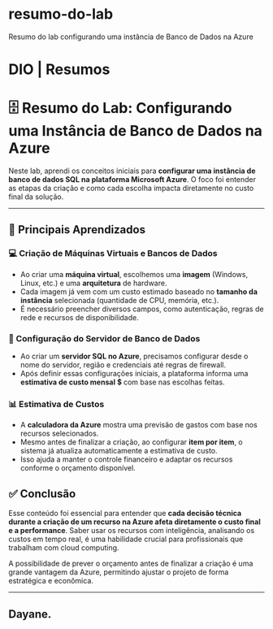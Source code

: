 # resumo-do-lab
Resumo do lab configurando uma instância de Banco de Dados na Azure
# DIO | Resumos 


# 🗄️ Resumo do Lab: Configurando uma Instância de Banco de Dados na Azure
Neste lab, aprendi os conceitos iniciais para **configurar uma instância de banco de dados SQL na plataforma Microsoft Azure**. O foco foi entender as etapas da criação e como cada escolha impacta diretamente no custo final da solução.

---
## 🧠 Principais Aprendizados
### 💻 Criação de Máquinas Virtuais e Bancos de Dados
- Ao criar uma **máquina virtual**, escolhemos uma **imagem** (Windows, Linux, etc.) e uma **arquitetura** de hardware.
- Cada imagem já vem com um custo estimado baseado no **tamanho da instância** selecionada (quantidade de CPU, memória, etc.).
- É necessário preencher diversos campos, como autenticação, regras de rede e recursos de disponibilidade.

### 🧰 Configuração do Servidor de Banco de Dados
- Ao criar um **servidor SQL no Azure**, precisamos configurar desde o nome do servidor, região e credenciais até regras de firewall.
- Após definir essas configurações iniciais, a plataforma informa uma **estimativa de custo mensal** 💲 com base nas escolhas feitas.

### 📊 Estimativa de Custos
- A **calculadora da Azure** mostra uma previsão de gastos com base nos recursos selecionados.
- Mesmo antes de finalizar a criação, ao configurar **item por item**, o sistema já atualiza automaticamente a estimativa de custo.
- Isso ajuda a manter o controle financeiro e adaptar os recursos conforme o orçamento disponível.

## ✅ Conclusão

Esse conteúdo foi essencial para entender que **cada decisão técnica durante a criação de um recurso na Azure afeta diretamente o custo final e a performance**. Saber usar os recursos com inteligência, analisando os custos em tempo real, é uma habilidade crucial para profissionais que trabalham com cloud computing.

A possibilidade de prever o orçamento antes de finalizar a criação é uma grande vantagem da Azure, permitindo ajustar o projeto de forma estratégica e econômica.

---
Dayane.
---
